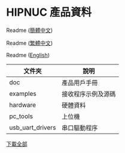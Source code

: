 # HIPNUC  產品資料

Readme ([簡體中文](https://github.com/hipnuc/products/blob/master/readme.md))

Readme ([繁體中文](https://github.com/hipnuc/products/blob/master/readme_tc.md))

Readme ([English](https://github.com/hipnuc/products/blob/master/readme_en.md))

| 文件夾           | 說明               |
| ---------------- | ------------------ |
| doc              | 產品用戶手冊       |
| examples         | 接收程序示例及源碼 |
| hardware         | 硬體資料           |
| pc_tools         | 上位機             |
| usb_uart_drivers | 串口驅動程序       |



[下載全部](https://github.com/hipnuc/products/archive/master.zip)